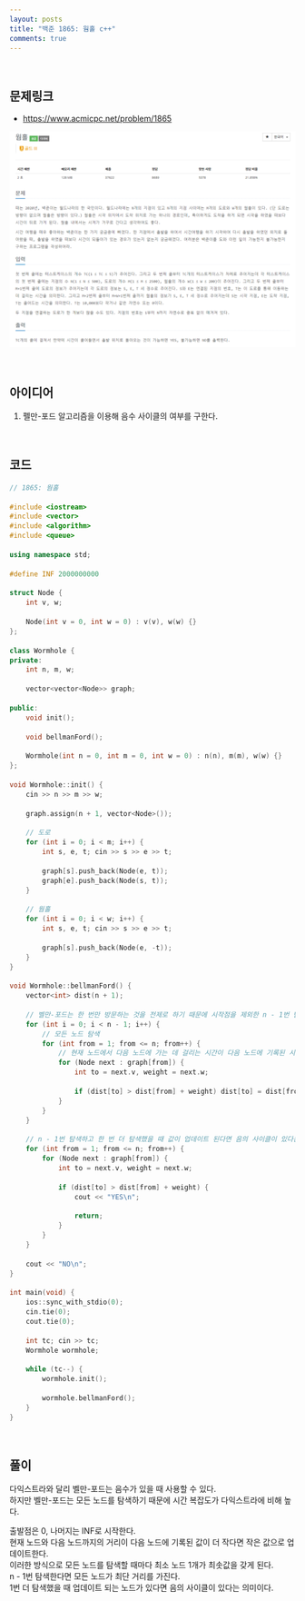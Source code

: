 ```yaml
---
layout: posts
title: "백준 1865: 웜홀 c++"
comments: true
---
```


<br>

## **문제링크**

* <https://www.acmicpc.net/problem/1865>   

![](https://github.com/ljh37694/ljh37694.github.io/blob/main/_captures/Baekjoon1865.PNG?raw=true)

<br>

## **아이디어**
1. 펠만-포드 알고리즘을 이용해 음수 사이클의 여부를 구한다.

<br>

## **코드**
``` c++
// 1865: 웜홀

#include <iostream>
#include <vector>
#include <algorithm>
#include <queue>

using namespace std;

#define INF 2000000000

struct Node {
	int v, w;

	Node(int v = 0, int w = 0) : v(v), w(w) {}
};

class Wormhole {
private:
	int n, m, w;

	vector<vector<Node>> graph;

public:
	void init();

	void bellmanFord();

	Wormhole(int n = 0, int m = 0, int w = 0) : n(n), m(m), w(w) {}
};

void Wormhole::init() {
	cin >> n >> m >> w;

	graph.assign(n + 1, vector<Node>());

	// 도로
	for (int i = 0; i < m; i++) {
		int s, e, t; cin >> s >> e >> t;

		graph[s].push_back(Node(e, t));
		graph[e].push_back(Node(s, t));
	}

	// 웜홀
	for (int i = 0; i < w; i++) {
		int s, e, t; cin >> s >> e >> t;

		graph[s].push_back(Node(e, -t));
	}
}

void Wormhole::bellmanFord() {
	vector<int> dist(n + 1);

	// 벨만-포드는 한 번만 방문하는 것을 전제로 하기 때문에 시작점을 제외한 n - 1번 탐색한다.
	for (int i = 0; i < n - 1; i++) {
		// 모든 노드 탐색
		for (int from = 1; from <= n; from++) {
			// 현재 노드에서 다음 노드에 가는 데 걸리는 시간이 다음 노드에 기록된 시간보다 작다면 다음 노드에 업데이트
			for (Node next : graph[from]) {
				int to = next.v, weight = next.w;

				if (dist[to] > dist[from] + weight) dist[to] = dist[from] + weight;
			}
		}
	}

	// n - 1번 탐색하고 한 번 더 탐색했을 때 값이 업데이트 된다면 음의 사이클이 있다는 의미이다.
	for (int from = 1; from <= n; from++) {
		for (Node next : graph[from]) {
			int to = next.v, weight = next.w;

			if (dist[to] > dist[from] + weight) {
				cout << "YES\n";

				return;
			}
		}
	}

	cout << "NO\n";
}

int main(void) {
	ios::sync_with_stdio(0);
	cin.tie(0);
	cout.tie(0);

	int tc; cin >> tc;
	Wormhole wormhole;

	while (tc--) {
		wormhole.init();

		wormhole.bellmanFord();
	}
}
```

<br>

## **풀이**
다익스트라와 달리 벨만-포드는 음수가 있을 때 사용할 수 있다.   
하지만 벨만-포드는 모든 노드를 탐색하기 때문에 시간 복잡도가 다익스트라에 비해 높다.   

출발점은 0, 나머지는 INF로 시작한다.   
현재 노드와 다음 노드까지의 거리이 다음 노드에 기록된 값이 더 작다면 작은 값으로 업데이트한다.   
이러한 방식으로 모든 노드를 탐색할 때마다 최소 노드 1개가 최솟값을 갖게 된다.   
n - 1번 탐색한다면 모든 노드가 최단 거리를 가진다.   
1번 더 탐색했을 때 업데이트 되는 노드가 있다면 음의 사이클이 있다는 의미이다.